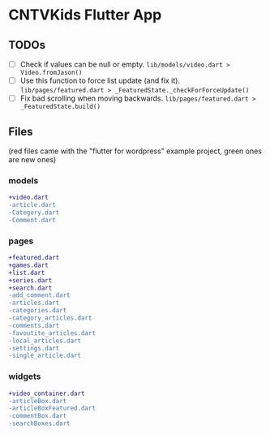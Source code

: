 # CNTVKids Flutter App

## TODOs
- [ ] Check if values can be null or empty. `lib/models/video.dart > Video.fromJason()`
- [ ] Use this function to force list update (and fix it). `lib/pages/featured.dart > _FeaturedState._checkForForceUpdate()`
- [ ] Fix bad scrolling when moving backwards. `lib/pages/featured.dart > _FeaturedState.build()`

## Files
(red files came with the "flutter for wordpress" example project, green ones are new ones)

### models

``` diff
+video.dart
-article.dart
-Category.dart
-Comment.dart
```


### pages

``` diff
+featured.dart
+games.dart
+list.dart
+series.dart
+search.dart
-add_comment.dart
-articles.dart
-categories.dart
-category_articles.dart
-comments.dart
-favoutite_articles.dart
-local_articles.dart
-settings.dart
-single_article.dart
```


### widgets

``` diff
+video_container.dart
-articleBox.dart
-articleBoxFeatured.dart
-commentBox.dart
-searchBoxes.dart
```
